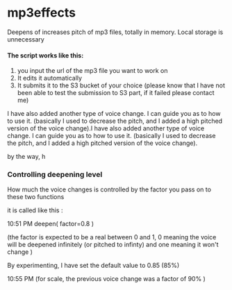 # mp3effects

Deepens of increases pitch of mp3 files, totally in memory.
Local storage is unnecessary

#### The script works like this:

1. you input the url of the mp3 file you want to work on
2. It edits it automatically
3. It submits it to the S3 bucket of your choice (please know that I have not been able to test the submission to S3 part, if it failed please contact me)


I have also added another type of voice change. I can guide you as to how to use it. (basically I used to decrease the pitch, and I added a high pitched version of the voice change).I have also added another type of voice change. I can guide you as to how to use it. (basically I used to decrease the pitch, and I added a high pitched version of the voice change).
 
by the way, h
### Controlling deepening level
How much the voice changes is controlled by the factor you pass on to these two functions

 
it is called like this :

 10:51 PM
deepen( factor=0.8 )

 
(the factor is expected to be a real between 0 and 1, 0 meaning the voice will be deepened infinitely (or pitched to infinty) and one meaning it won't change )

 
By experimenting, I have set the default value to 0.85 (85%)

 10:55 PM
(for scale, the previous voice change was a factor of 90% )

